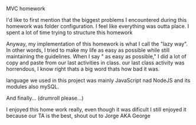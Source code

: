 MVC homework

I'd like to first mention that the biggest problems I encountered during this homework was folder configuration. I feel like everything was outta place. I spent a lot of time trying to structure this homework

Anyway, my implementation of this homework is what I call the "lazy way".  In other words, I tried to make my life as easy as possible while still maintaining the guidelines.  When I say " as easy as possible," I did a lot of copy and paste from our last activities in class. our last class activity was horrendous, I know right thats a big word thats how bad it was.  



language we used in this project was mainly JavaScript nad NodeJS and its modules also mySQL. 

And finally... (drumroll please...)

I enjoyed this home work really, even though it was dificult I still enjoyed it because our TA is the best, shout out to Jorge AKA George